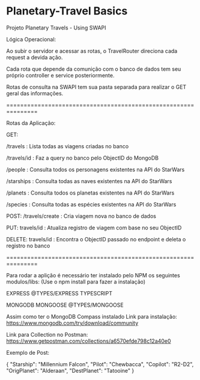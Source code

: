 # Planetary-Travel Basics

Projeto Planetary Travels - Using SWAPI

Lógica Operacional:

Ao subir o servidor e acessar as rotas, o TravelRouter direciona cada request a devida ação.

Cada rota que depende da comunição com o banco de dados tem seu próprio controller e service posteriormente.

Rotas de consulta na SWAPI tem sua pasta separada para realizar o GET geral das informações.

===============================================================

Rotas da Aplicação:

GET:

/travels : Lista todas as viagens criadas no banco

/travels/id : Faz a query no banco pelo ObjectID do MongoDB

/people : Consulta todos os personagens existentes na API do StarWars

/starships : Consulta todas as naves existentes na API do StarWars

/planets : Consulta todos os planetas existentes na API do StarWars

/species : Consulta todas as espécies existentes na API do StarWars

POST:
/travels/create : Cria viagem nova no banco de dados

PUT:
travels/id : Atualiza registro de viagem com base no seu ObjectID

DELETE:
travels/id : Encontra o ObjectID passado no endpoint e deleta o registro no banco

===============================================================

Para rodar a aplição é necessário ter instalado pelo NPM os seguintes modulos/libs:
(Use o npm install para fazer a instalação)

EXPRESS
@TYPES/EXPRESS
TYPESCRIPT

MONGODB
MONGOOSE
@TYPES/MONGOOSE

Assim como ter o MongoDB Compass instalado
Link para instalação: https://www.mongodb.com/try/download/community

Link para Collection no Postman:
https://www.getpostman.com/collections/a6570efde798c12a40e0

Exemplo de Post:

{
"Starship": "Millennium Falcon",
"Pilot": "Chewbacca",
"Copilot": "R2-D2",
"OrigPlanet": "Alderaan",
"DestPlanet": "Tatooine"
}
